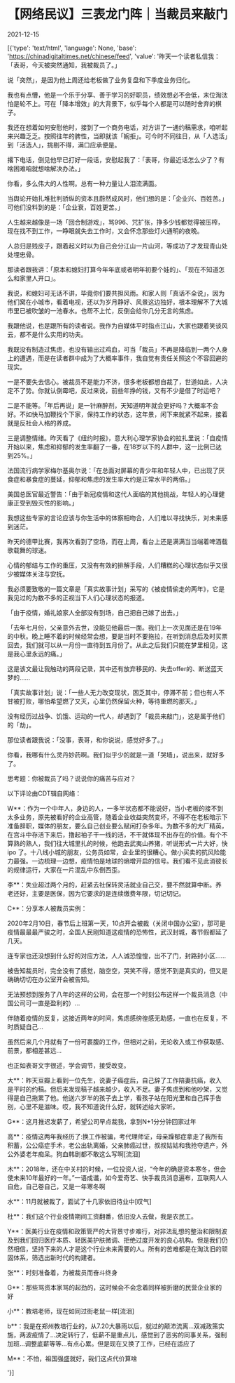 # 【网络民议】三表龙门阵｜当裁员来敲门

2021-12-15

[{'type': 'text/html', 'language': None, 'base': 'https://chinadigitaltimes.net/chinese/feed', 'value': '昨天一个读者私信我：「表哥，今天被突然通知，我被裁员了。」

说「突然」，是因为他上周还给老板做了业务复盘和下季度业务归化。

我也有点懵，他是一个乐于分享、善于学习的好职员，绩效想必不会低，末位淘汰怕是轮不上。可在「降本增效」的大背景下，似乎每个人都是可以随时舍弃的棋子。

我还在想着如何安慰他时，接到了一个商务电话，对方讲了一通约稿需求，咱听起来兴趣乏乏。按照往年的脾性，当即就该「婉拒」。可今时不同往日，从「人选活」到「活选人」，挑剔不得，满口应承便是。

撂下电话，倒见他早已打好一段话，安慰起我了：「表哥，你最近话怎么少了？有啥困难咱就想啥解决办法。」

你看，多么伟大的人性啊。总有一种力量让人泪流满面。

当舆论开始扎堆批判骄纵的资本且蔚然成风时，他们想的是：「企业兴、百姓苦。」可他们没料到的是：「企业衰，百姓更苦。」

人生越来越像是一场「回合制游戏」，骂996、咒扩张，挣多少钱都觉得被压榨，现在找不到工作，一睁眼就失去工作时，又会怀念那些灯火通明的夜晚。

人总归是贱皮子，跟着起义时以为自己会分江山一片山河，等成功了才发现青山处处埋忠骨。

那读者跟我讲：「原本和媳妇打算今年年底或者明年初要个娃的」、「现在不知道怎么和家里人开口」。

我说，和媳妇可无话不讲，毕竟你们要共担风雨。和家人则「真话不全说」，因为他们窝在小城市，看着电视，还以为岁月静好、风景这边独好，根本理解不了大城市里已被吹皱的一池春水。也帮不上忙，反倒会给你几分无言的焦虑。

我跟他说，也是跟所有的读者说。我作为自媒体平时指点江山，大家也跟着笑谈风云，都不是什么实用的功夫。

我既没有制造过焦虑，也没有输出过鸡血，可当「裁员」不再是降临到一两个人身上的遭遇，而是在读者群中成为了大概率事件，我自觉有责任关照这个不容回避的现实。

一是不要失去信心。被裁员不是能力不济，很多老板都想自裁了，世道如此，人决定不了势。你就认倒霉吧，反过来说，前些年挣的钱，又有不少是借了时运吧？

二是不能等。「年后再说」是一针麻醉剂，天知道明年就会更好吗？大概率不会好。不如快马加鞭找个下家，保持工作的状态，这年景，闲下来就紧不起来，接着就是反社会人格的养成。

三是调整情绪。昨天看了《纽约时报》，意大利心理学家协会的拉扎里说：「自疫情开始以来，焦虑和抑郁的发生率翻了一番，在18岁以下的人群中，这一比例已达到25%。」

法国流行病学家梅尔基奥尔说：「在总面对屏幕的青少年和年轻人中，已出现了厌食症和暴食症的蔓延，抑郁和焦虑的发生率大约是正常水平的两倍。」

美国总医官最近警告：「由于新冠疫情和这代人面临的其他挑战，年轻人的心理健康正受到毁灭性的影响。」

我想这些专家的言论应该与你生活中的体察相吻合，人们难以寻找快乐，对未来感到迷茫。

昨天的德甲比赛，我再次看到了空场，而在上周，看台上还是满满当当端着啤酒载歌载舞的球迷。

心情的郁结与工作的重压，又没有有效的排解手段，人们糟糕的心理状态似乎又很少被媒体关注与安抚。

我必须要致敬的一篇文章是「真实故事计划」采写的《被疫情偷走的两年》，它是我见过的为数不多的正视当下人们心理状态的报道。

「由于疫情，婚礼娘家人全部没有到场，自己把自己嫁了出去。」

「去年七月份，父亲意外去世，没能见他最后一面。我们上一次见面还是在19年的中秋。晚上睡不着的时候经常会想，要是当时不要拖拉，在听到消息后及时买票回去，我们就可以从一月份一直待到五月份了。从此之后我们只能在梦里相见，这是我心里永远的痛。」

这是该文最让我触动的两段记录，其中还有放弃移民的、失去offer的、断送蓝天梦的……

「真实故事计划」说：「一些人无力改变现状，困乏其中，停滞不前；但也有人不甘被打败，哪怕希望燃了又灭，心里仍然保留火种，等待重燃的那天。」

没有经历过战争、饥饿、运动的一代人，却遇到了「裁员来敲门」，这是属于他们的「劫」。

那位读者跟我说：「没事，表哥，和你说说，感觉好多了。」

你看，我哪有什么灵丹妙药啊。我们似乎少的就是一道「哭墙」，说出来，就好多了。

思考题：你被裁员了吗？说说你的痛苦与应对？

以下评论由CDT辑自网络：



W**：作为一个中年人，身边的人，一多半状态都不能说好，当小老板的接不到太多业务，原先被看好的企业高管，随着企业收益突然变坏，不得不在老板暗示下准备辞职，媒体的朋友，要么自己创业要么赋闲打杂多年。为数不多的大厂精英，在宫斗中存活下来后，撸起袖子干一线的活，不干就体现不出存在的价值。有个不算熟的熟人，我们往大城里扎的时候，他跑去武夷山养猪，听说形式一片大好，快ipo 了。十八线小城的朋友，公务员如常，企业里的很糟心。做小买卖的抗风险能力最强。一边梳理一边想，疫情怕是地球的熵增开启的信号。我们看不见此消彼长的规律运行，大家在一片混乱中东倒西歪。

李**：失业超过两个月的，赶紧去社保转灵活就业自己交，要不然就算中断。养老还好，主要是医保，因为它要求的是连续缴费年限，切记切记。

C**：分享本人被裁员实例：

2020年2月10日，春节后上班第一天，10点开会被裁（关闭中国办公室），那可是疫情最最最严骏之时，全国人民刚知道这疫情的恐怖性，武汉封城，春节假都延了几天。

连专家也还没想到什么好的对应方法，人人诚恐惶惶，出不了门，封路封小区&#8230;&#8230;

被告知裁员时，完全没有了感觉，脑空空，哭笑不得，感觉不到是真实的，但又是确确切切在办公室开会被告知。

无法预想到服务了八年的这样的公司，会在那一个时刻公布这样一个裁员消息（中国公司可一直是盈利的）…

伴随着疫情的反复，这接近两年的时间，焦虑感徬徨感无助感，一直也在反复，不时质疑自己&#8230;

虽然后来几个月就有了一份可裹腹的工作，但相对之前，无论收入或工作获取感、前景，都相差甚远…

也正如表哥文字很述，学会调节，接受改变。

大**：昨天豆瓣上看到一位先生，说妻子癌症后，自己辞了工作陪妻抗癌，收入是平时的约稿。但后来发现稿子越来越少，收入不足。妻子焦虑到和他吵架，又觉得是自己拖累了他。他送六岁半的孩子去上学，看孩子站在阳光里和自己挥手告别，心里不是滋味。哎，我不知道说什么好，就转述给大家听。

G**：这月推迟发薪了，希望公司早点裁我，拿到N+1分分钟回家过年

高**：疫情这两年我经历了:换工作被骗，考代理师证，母亲躁郁症拿走了我所有积蓄，公公癌症手术，老公出轨离婚，父亲肺癌过世，叔叔姑姑和我抢夺遗产，外公外婆老年痴呆。狗血韩剧都不敢这么写啊[流泪]

木**：2018年，还在中关村的时候，一位投资人说，“今年的确是资本寒冬，但会使未来10年最好的一年。”一语成谶，如今爱奇艺、快手裁员消息遍布，互联网人人自危，自己卷自己，又是一年寒冬啊

水**：11月就被裁了，面试了十几家依旧待业中[叹气]

杜**：我们这个行业疫情期间工资翻番，依旧没人去做，我是农民工。

Y**：医美行业在疫情和政策管严的大背景寸步难行，对非法乱想的整治和限制波及到我们回归医疗本质、轻医美护肤微调、拒绝过度开发的良心机构。但是我们仍然相信，坚持下来的人才是这个行业未来需要的人。所有的苦难都是在淘汰旧的顽固体系，筛选出新时代的构建者。

张**：时刻准备着，为被裁员而奋斗终身

G**：那些骂资本家骂的起劲的，这时候会不会念着同样被折磨的民营企业家的好

小**：教培老师，现在如同过街老鼠一样[流泪]

b**：我是在郑州教培行业的，从7.20大暴雨以后，就过的颠沛流离…双减政策实施，两波疫情了…决定转行了，低薪不是重点儿，感觉到了恶劣的同事关系，强制加班…调整底薪等等…有点心累。但是现在又换了工作，已经在适应了

M**：不怕，祖国强盛就好，我们这点代价算啥

'}]